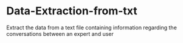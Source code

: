 # Data-Extraction-from-txt
Extract the data from a text file containing information regarding the conversations between an expert and user
